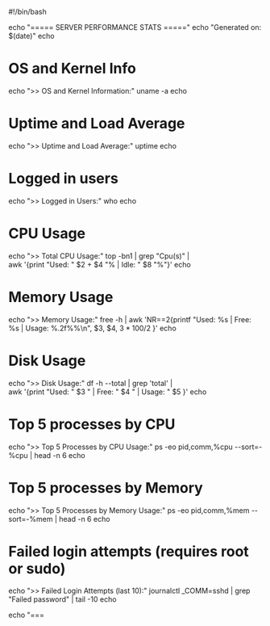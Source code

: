 #!/bin/bash

echo "===== SERVER PERFORMANCE STATS ====="
echo "Generated on: $(date)"
echo

# OS and Kernel Info
echo ">> OS and Kernel Information:"
uname -a
echo

# Uptime and Load Average
echo ">> Uptime and Load Average:"
uptime
echo

# Logged in users
echo ">> Logged in Users:"
who
echo

# CPU Usage
echo ">> Total CPU Usage:"
top -bn1 | grep "Cpu(s)" | \
  awk '{print "Used: " $2 + $4 "% | Idle: " $8 "%"}'
echo

# Memory Usage
echo ">> Memory Usage:"
free -h | awk 'NR==2{printf "Used: %s | Free: %s | Usage: %.2f%%\n", $3, $4, $3*100/$2 }'
echo

# Disk Usage
echo ">> Disk Usage:"
df -h --total | grep 'total' | \
  awk '{print "Used: " $3 " | Free: " $4 " | Usage: " $5 }'
echo

# Top 5 processes by CPU
echo ">> Top 5 Processes by CPU Usage:"
ps -eo pid,comm,%cpu --sort=-%cpu | head -n 6
echo

# Top 5 processes by Memory
echo ">> Top 5 Processes by Memory Usage:"
ps -eo pid,comm,%mem --sort=-%mem | head -n 6
echo

# Failed login attempts (requires root or sudo)
echo ">> Failed Login Attempts (last 10):"
journalctl _COMM=sshd | grep "Failed password" | tail -10
echo

echo "===
